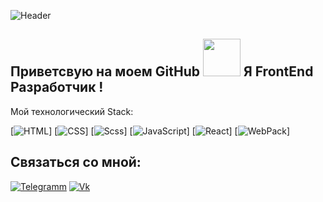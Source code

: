![Header](https://github.com/watefalls/watefalls/blob/main/assets/developer-logo.jpg)

## Приветсвую на моем GitHub <img src="https://4.bp.blogspot.com/-3Rh88Pvv1jw/XJyAscRzDFI/AAAAAABF_7c/tSZUq17p3RwosMtfNMdFM7fNGCjFb_jsACLcBGAs/s1600/AW3794515_12.gif" width="60px"> Я FrontEnd Разработчик !

Мой технологический Stack:

[![HTML](https://img.shields.io/badge/-HTML-9cf?style=flat-square&logo=HTML5)]
[![CSS](https://img.shields.io/badge/-CSS-2622aa?style=flat-square&logo=CSS3)]
[![Scss](https://img.shields.io/badge/-SCSS-blueviolet?style=flat-square&logo=sass)]
[![JavaScript](https://img.shields.io/badge/-JavaScript-3f834f?style=flat-square&logo=JavaScript)]
[![React](https://img.shields.io/badge/-React-0097a8?style=flat-square&logo=React)]
[![WebPack](https://img.shields.io/badge/-Webpack-purple?style=flat-square&logo=Webpack)]

## Связаться со мной:

[![Telegramm](https://img.shields.io/badge/-Telegram-24214a?style=for-the-badge&logo=Telegram)](https://t.me/DedGasPa4o)
[![Vk](https://img.shields.io/badge/-ВКОНТАКТЕ-24214a?style=for-the-badge&logo=Vk)](https://vk.com/tahirkataha)
